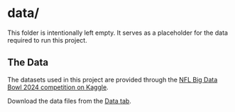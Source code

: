 # data/

This folder is intentionally left empty. It serves as a placeholder for the data required to run this project.

## The Data

The datasets used in this project are provided through the [NFL Big Data Bowl 2024 competition on Kaggle](https://www.kaggle.com/competitions/nfl-big-data-bowl-2024/data).

Download the data files from the [Data tab](https://www.kaggle.com/competitions/nfl-big-data-bowl-2024/data).